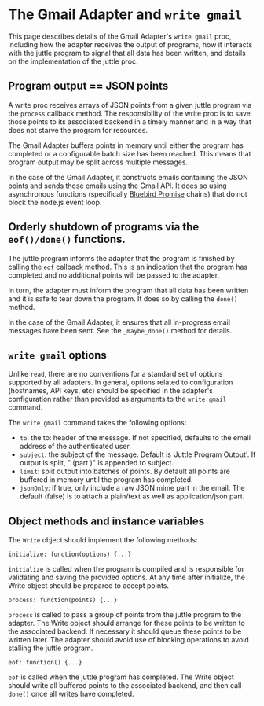 # The Gmail Adapter and ``write gmail``

This page describes details of the Gmail Adapter's ``write gmail`` proc, including how the adapter receives the output of programs, how it interacts with the juttle program to signal that all data has been written, and details on the implementation of the juttle proc.

## Program output == JSON points

A write proc receives arrays of JSON points from a given juttle program via the ``process`` callback method. The responsibility of the write proc is to save those points to its associated backend in a timely manner and in a way that does not starve the program for resources.

The Gmail Adapter buffers points in memory until either the program has completed or a configurable batch size has been reached. This means that program output may be split across multiple messages.

In the case of the Gmail Adapter, it constructs emails containing the JSON points and sends those emails using the Gmail API. It does so using asynchronous functions (specifically [Bluebird Promise](http://bluebirdjs.com) chains) that do not block the node.js event loop.

## Orderly shutdown of programs via the ``eof()/done()`` functions.

The juttle program informs the adapter that the program is finished by calling the ``eof`` callback method. This is an indication that the program has completed and no additional points will be passed to the adapter.

In turn, the adapter must inform the program that all data has been written and it is safe to tear down the program. It does so by calling the ``done()`` method.

In the case of the Gmail Adapter, it ensures that all in-progress email messages have been sent. See the ``_maybe_done()`` method for details.

## ``write gmail`` options

Unlike ``read``, there are no conventions for a standard set of options supported by all adapters. In general, options related to configuration (hostnames, API keys, etc) should be specified in the adapter's configuration rather than provided as arguments to the ``write gmail`` command.

The ``write gmail`` command takes the following options:

* ``to``: the to: header of the message. If not specified, defaults to the email address of the authenticated user.
* ``subject``: the subject of the message.  Default is 'Juttle Program Output'. If output is split, " (part <part-num>)" is appended to subject.
* ``limit``: split output into batches of <limit> points. By default all points are buffered in memory until the program has completed.
* ``jsonOnly``: if true, only include a raw JSON mime part in the email. The default (false) is to attach a plain/text as well as application/json part.

## Object methods and instance variables

The ``Write`` object should implement the following methods:

```
initialize: function(options) {...}
```

``initialize`` is called when the program is compiled and is responsible for validating and saving the provided options. At any time after initialize, the Write object should be prepared to accept points.

```
process: function(points) {...}
```

``process`` is called to pass a group of points from the juttle program to the adapter. The Write object should arrange for these points to be written to the associated backend. If necessary it should queue these points to be written later. The adapter should avoid use of blocking operations to avoid stalling the juttle program.

```
eof: function() {...}
```

``eof`` is called when the juttle program has completed. The Write object should write all buffered points to the associated backend, and then call ``done()`` once all writes have completed.





